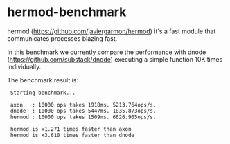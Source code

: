 hermod-benchmark
================

hermod (https://github.com/javiergarmon/hermod) it's a fast module that communicates processes blazing fast.

In this benchmark we currently compare the performance with dnode (https://github.com/substack/dnode) executing a simple function 10K times individually.

The benchmark result is:
```
 Starting benchmark...

 axon   : 10000 ops takes 1918ms. 5213.764ops/s.
 dnode  : 10000 ops takes 5447ms. 1835.873ops/s.
 hermod : 10000 ops takes 1509ms. 6626.905ops/s.

 hermod is x1.271 times faster than axon
 hermod is x3.610 times faster than dnode
```
